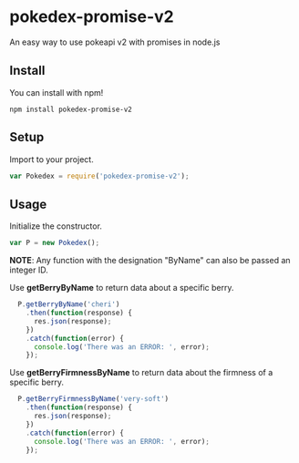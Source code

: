 # pokedex-promise-v2
An easy way to use pokeapi v2 with promises in node.js

## Install

You can install with npm!
```
npm install pokedex-promise-v2
```

## Setup

Import to your project.
```js
var Pokedex = require('pokedex-promise-v2');
```

## Usage

Initialize the constructor.
```js
var P = new Pokedex();
```

**NOTE**: Any function with the designation "ByName" can also be passed an integer ID.

Use **getBerryByName** to return data about a specific berry.
```js
  P.getBerryByName('cheri')
    .then(function(response) {
      res.json(response);
    })
    .catch(function(error) {
      console.log('There was an ERROR: ', error);
    });
```

Use **getBerryFirmnessByName** to return data about the firmness of a specific berry.
```js
  P.getBerryFirmnessByName('very-soft')
    .then(function(response) {
      res.json(response);
    })
    .catch(function(error) {
      console.log('There was an ERROR: ', error);
    });
```
